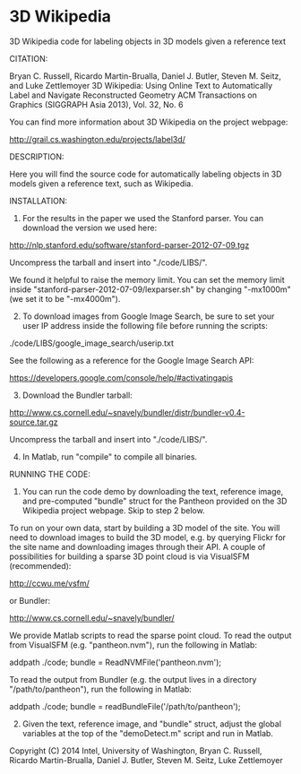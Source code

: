 3D Wikipedia
===========

3D Wikipedia code for labeling objects in 3D models given a reference text


CITATION:

Bryan C. Russell, Ricardo Martin-Brualla, Daniel J. Butler, Steven M. Seitz, and Luke Zettlemoyer
3D Wikipedia: Using Online Text to Automatically Label and Navigate Reconstructed Geometry
ACM Transactions on Graphics (SIGGRAPH Asia 2013), Vol. 32, No. 6

You can find more information about 3D Wikipedia on the project webpage:

http://grail.cs.washington.edu/projects/label3d/


DESCRIPTION:

Here you will find the source code for automatically labeling objects
in 3D models given a reference text, such as Wikipedia.


INSTALLATION:

1. For the results in the paper we used the Stanford parser.  You can
download the version we used here:

http://nlp.stanford.edu/software/stanford-parser-2012-07-09.tgz

Uncompress the tarball and insert into "./code/LIBS/".

We found it helpful to raise the memory limit.  You can set the memory
limit inside "stanford-parser-2012-07-09/lexparser.sh" by changing
"-mx1000m" (we set it to be "-mx4000m").

2. To download images from Google Image Search, be sure to set your
user IP address inside the following file before running the scripts:

./code/LIBS/google_image_search/userip.txt

See the following as a reference for the Google Image Search API:

https://developers.google.com/console/help/#activatingapis

3. Download the Bundler tarball:

http://www.cs.cornell.edu/~snavely/bundler/distr/bundler-v0.4-source.tar.gz

Uncompress the tarball and insert into "./code/LIBS/".

4. In Matlab, run "compile" to compile all binaries.


RUNNING THE CODE:

1. You can run the code demo by downloading the text, reference image,
and pre-computed "bundle" struct for the Pantheon provided on the 3D
Wikipedia project webpage.  Skip to step 2 below.  

To run on your own data, start by building a 3D model of the site.
You will need to download images to build the 3D model, e.g. by
querying Flickr for the site name and downloading images through their
API.  A couple of possibilities for building a sparse 3D point cloud
is via VisualSFM (recommended):

http://ccwu.me/vsfm/

or Bundler:

http://www.cs.cornell.edu/~snavely/bundler/

We provide Matlab scripts to read the sparse point cloud.  To read the
output from VisualSFM (e.g. "pantheon.nvm"), run the following in Matlab:

addpath ./code;
bundle = ReadNVMFile('pantheon.nvm');

To read the output from Bundler (e.g. the output lives in a directory
"/path/to/pantheon"), run the following in Matlab:

addpath ./code;
bundle = readBundleFile('/path/to/pantheon');

2. Given the text, reference image, and "bundle" struct, adjust the
global variables at the top of the "demoDetect.m" script and run in
Matlab.  


Copyright (C) 2014  Intel, University of Washington, Bryan C. Russell, Ricardo Martin-Brualla, Daniel J. Butler, Steven M. Seitz, Luke Zettlemoyer
